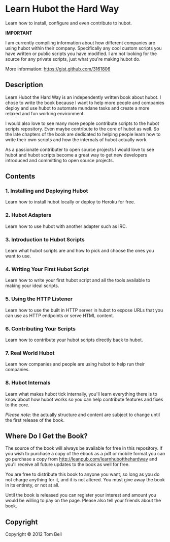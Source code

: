 # Learn Hubot the Hard Way

Learn how to install, configure and even contribute to hubot.

**IMPORTANT**

I am currently compiling information about how different companies are using
hubot within their company. Specifically any cool custom scripts you have
written or public scripts you have modified. I am not looking for the source for
any private scripts, just what you're making hubot do.

More information: https://gist.github.com/3161806

## Description

Learn Hubot the Hard Way is an independently written book about hubot. I chose
to write the book because I want to help more people and companies deploy and
use hubot to automate mundane tasks and create a more relaxed and fun working
environment.

I would also love to see many more people contribute scripts to the hubot
scripts repository. Even maybe contribute to the core of hubot as well. So the
late chapters of the book are dedicated to helping people learn how to write
their own scripts and how the internals of hubot actually work.

As a passionate contributer to open source projects I would love to see hubot
and hubot scripts become a great way to get new developers introduced and
committing to open source projects.

## Contents

### 1. Installing and Deploying Hubot

Learn how to install hubot locally or deploy to Heroku for free.

### 2. Hubot Adapters

Learn how to use hubot with another adapter such as IRC.

### 3. Introduction to Hubot Scripts

Learn what hubot scripts are and how to pick and choose the ones you want to
use.

### 4. Writing Your First Hubot Script

Learn how to write your first hubot script and all the tools available to making
your ideal scripts.

### 5. Using the HTTP Listener

Learn how to use the built in HTTP server in hubot to expose URLs that you can
use as HTTP endpoints or serve HTML content.

### 6. Contributing Your Scripts

Learn how to contribute your hubot scripts directly back to hubot.

### 7. Real World Hubot

Learn how companies and people are using hubot to help run their companies.

### 8. Hubot Internals

Learn what makes hubot tick internally, you'll learn everything there is to know
about how hubot works so you can help contribute features and fixes to the core.

*Please note*: the actually structure and content are subject to change until
the first release of the book.

## Where Do I Get the Book?

The source of the book will always be available for free in this repository. If
you wish to purchase a copy of the ebook as a pdf or mobile format you can go
purchase a copy from http://leanpub.com/learnhubotthehardway and you'll receive
all future updates to the book as well for free.

You are free to distribute this book to anyone you want, so long as you do not
charge anything for it, and it is not altered. You must give away the book in
its entirety, or not at all.

Until the book is released you can register your interest and amount you would
be willing to pay on the page. Please also tell your friends about the book.


## Copyright

Copyright &copy; 2012 Tom Bell
